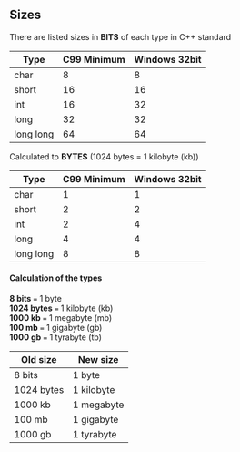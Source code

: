 ## Sizes
There are listed sizes in **BITS** of each type in C++ standard


| Type          | C99 Minimum   | Windows 32bit
| --------------|---------------|---------------
| char          | 8             | 8
| short         | 16            | 16
| int           | 16            | 32
| long          | 32            | 32
| long long     | 64            | 64

Calculated to **BYTES** (1024 bytes = 1 kilobyte (kb))

| Type          | C99 Minimum   | Windows 32bit
| --------------|---------------|---------------
| char          | 1             | 1
| short         | 2             | 2
| int           | 2             | 4
| long          | 4             | 4
| long long     | 8             | 8

#### Calculation of the types

**8 bits** `=` 1 byte<br>
**1024 bytes** `=` 1 kilobyte (kb)<br>
**1000 kb** `=` 1 megabyte (mb)<br>
**100 mb** `=` 1 gigabyte (gb)<br>
**1000 gb** `=` 1 tyrabyte (tb)

Old size   | New size
-----------|-----------
8 bits     | 1 byte
1024 bytes | 1 kilobyte
1000 kb    | 1 megabyte
100 mb     | 1 gigabyte
1000 gb    | 1 tyrabyte